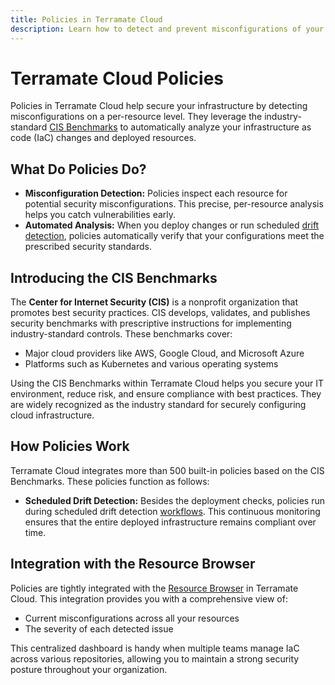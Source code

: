 ```yaml
---
title: Policies in Terramate Cloud
description: Learn how to detect and prevent misconfigurations of your infrastructure resources with policies in Terramate Cloud.
---
```


# Terramate Cloud Policies

Policies in Terramate Cloud help secure your infrastructure by detecting misconfigurations on a per-resource level. They leverage the industry-standard [CIS Benchmarks](./index.md#introducing-the-cis-benchmarks) to automatically analyze your infrastructure as code (IaC) changes and deployed resources.

## What Do Policies Do?

- **Misconfiguration Detection:** Policies inspect each resource for potential security misconfigurations. This precise, per-resource analysis helps you catch vulnerabilities early.
- **Automated Analysis:** When you deploy changes or run scheduled [drift detection](../drift/index.md), policies automatically verify that your configurations meet the prescribed security standards.

## Introducing the CIS Benchmarks

The **Center for Internet Security (CIS)** is a nonprofit organization that promotes best security practices. CIS develops, validates, and publishes security benchmarks with prescriptive instructions for implementing industry-standard controls. These benchmarks cover:
- Major cloud providers like AWS, Google Cloud, and Microsoft Azure
- Platforms such as Kubernetes and various operating systems

Using the CIS Benchmarks within Terramate Cloud helps you secure your IT environment, reduce risk, and ensure compliance with best practices. They are widely recognized as the industry standard for securely configuring cloud infrastructure.

## How Policies Work

Terramate Cloud integrates more than 500 built-in policies based on the CIS Benchmarks. These policies function as follows:

<!-- - **Pull Request Analysis:** Every time a developer opens a Pull Request to modify your IaC, Terramate Cloud automatically [scans](../previews/index.md) the changes. It checks for misconfigurations or vulnerabilities before the code is merged and deployed. -->
- **Scheduled Drift Detection:** Besides the deployment checks, policies run during scheduled drift detection [workflows](../drift/synchronization-in-automation.md). This continuous monitoring ensures that the entire deployed infrastructure remains compliant over time.

## Integration with the Resource Browser

Policies are tightly integrated with the [Resource Browser](../resources/index.md) in Terramate Cloud. This integration provides you with a comprehensive view of:
- Current misconfigurations across all your resources
- The severity of each detected issue

This centralized dashboard is handy when multiple teams manage IaC across various repositories, allowing you to maintain a strong security posture throughout your organization.
